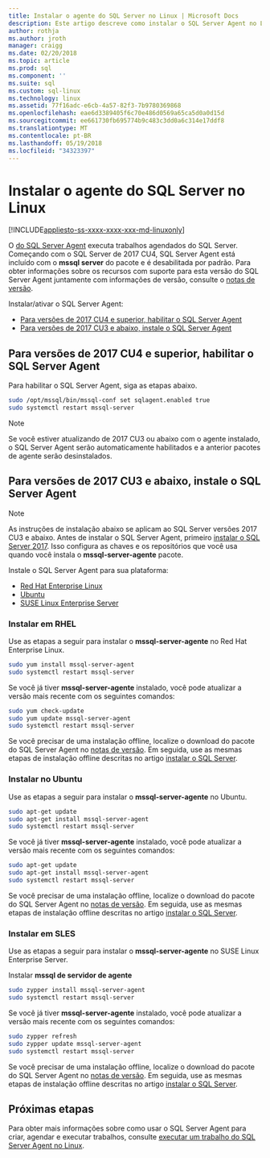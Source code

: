 ```yaml
---
title: Instalar o agente do SQL Server no Linux | Microsoft Docs
description: Este artigo descreve como instalar o SQL Server Agent no Linux.
author: rothja
ms.author: jroth
manager: craigg
ms.date: 02/20/2018
ms.topic: article
ms.prod: sql
ms.component: ''
ms.suite: sql
ms.custom: sql-linux
ms.technology: linux
ms.assetid: 77f16adc-e6cb-4a57-82f3-7b9780369868
ms.openlocfilehash: eae6d3389405f6c70e486d0569a65ca5d0a0d15d
ms.sourcegitcommit: ee661730fb695774b9c483c3dd0a6c314e17ddf8
ms.translationtype: MT
ms.contentlocale: pt-BR
ms.lasthandoff: 05/19/2018
ms.locfileid: "34323397"
---
```

# <a name="install-sql-server-agent-on-linux"></a>Instalar o agente do SQL Server no Linux

[!INCLUDE[appliesto-ss-xxxx-xxxx-xxx-md-linuxonly](../includes/appliesto-ss-xxxx-xxxx-xxx-md-linuxonly.md)]

 O [do SQL Server Agent](https://docs.microsoft.com/sql/ssms/agent/sql-server-agent) executa trabalhos agendados do SQL Server. Começando com o SQL Server de 2017 CU4, SQL Server Agent está incluído com o **mssql server** do pacote e é desabilitada por padrão. Para obter informações sobre os recursos com suporte para esta versão do SQL Server Agent juntamente com informações de versão, consulte o [notas de versão](sql-server-linux-release-notes.md).

 Instalar/ativar o SQL Server Agent:
- [Para versões de 2017 CU4 e superior, habilitar o SQL Server Agent](#EnableAgentAfterCU4)
- [Para versões de 2017 CU3 e abaixo, instale o SQL Server Agent](#InstallAgentBelowCU4)


## <a name="EnableAgentAfterCU4">Para versões de 2017 CU4 e superior, habilitar o SQL Server Agent</a>

 Para habilitar o SQL Server Agent, siga as etapas abaixo.

```bash
sudo /opt/mssql/bin/mssql-conf set sqlagent.enabled true 
sudo systemctl restart mssql-server
```

> [!NOTE]
> Se você estiver atualizando de 2017 CU3 ou abaixo com o agente instalado, o SQL Server Agent serão automaticamente habilitados e a anterior pacotes de agente serão desinstalados.  

## <a name="InstallAgentBelowCU4">Para versões de 2017 CU3 e abaixo, instale o SQL Server Agent</a>

> [!NOTE]
> As instruções de instalação abaixo se aplicam ao SQL Server versões 2017 CU3 e abaixo. Antes de instalar o SQL Server Agent, primeiro [instalar o SQL Server 2017](sql-server-linux-setup.md#platforms). Isso configura as chaves e os repositórios que você usa quando você instala o **mssql-server-agente** pacote.

Instale o SQL Server Agent para sua plataforma:
- [Red Hat Enterprise Linux](#RHEL)
- [Ubuntu](#ubuntu)
- [SUSE Linux Enterprise Server](#SLES)

### <a name="RHEL">Instalar em RHEL</a>

Use as etapas a seguir para instalar o **mssql-server-agente** no Red Hat Enterprise Linux. 

```bash
sudo yum install mssql-server-agent
sudo systemctl restart mssql-server
```

Se você já tiver **mssql-server-agente** instalado, você pode atualizar a versão mais recente com os seguintes comandos:

```bash
sudo yum check-update
sudo yum update mssql-server-agent
sudo systemctl restart mssql-server
```

Se você precisar de uma instalação offline, localize o download do pacote do SQL Server Agent no [notas de versão](sql-server-linux-release-notes.md). Em seguida, use as mesmas etapas de instalação offline descritas no artigo [instalar o SQL Server](sql-server-linux-setup.md#offline).

### <a name="ubuntu">Instalar no Ubuntu</a>

Use as etapas a seguir para instalar o **mssql-server-agente** no Ubuntu. 

```bash
sudo apt-get update 
sudo apt-get install mssql-server-agent
sudo systemctl restart mssql-server
```

Se você já tiver **mssql-server-agente** instalado, você pode atualizar a versão mais recente com os seguintes comandos:

```bash
sudo apt-get update 
sudo apt-get install mssql-server-agent
sudo systemctl restart mssql-server
```

Se você precisar de uma instalação offline, localize o download do pacote do SQL Server Agent no [notas de versão](sql-server-linux-release-notes.md). Em seguida, use as mesmas etapas de instalação offline descritas no artigo [instalar o SQL Server](sql-server-linux-setup.md#offline).

### <a name="SLES">Instalar em SLES</a>

Use as etapas a seguir para instalar o **mssql-server-agente** no SUSE Linux Enterprise Server. 

Instalar **mssql de servidor de agente** 

```bash
sudo zypper install mssql-server-agent
sudo systemctl restart mssql-server
```

Se você já tiver **mssql-server-agente** instalado, você pode atualizar a versão mais recente com os seguintes comandos:

```bash
sudo zypper refresh
sudo zypper update mssql-server-agent
sudo systemctl restart mssql-server
```

Se você precisar de uma instalação offline, localize o download do pacote do SQL Server Agent no [notas de versão](sql-server-linux-release-notes.md). Em seguida, use as mesmas etapas de instalação offline descritas no artigo [instalar o SQL Server](sql-server-linux-setup.md#offline).

## <a name="next-steps"></a>Próximas etapas
Para obter mais informações sobre como usar o SQL Server Agent para criar, agendar e executar trabalhos, consulte [executar um trabalho do SQL Server Agent no Linux](sql-server-linux-run-sql-server-agent-job.md).
